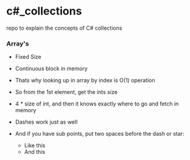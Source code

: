 # c#_collections
repo to explain the concepts of C# collections

### Array's

- Fixed Size
- Continuous block in memory
- Thats why looking up in array by index is O(1) operation
 - So from the 1st element, get the ints size
 - 4 * size of int, and then it knows exactly where to go and fetch in memory
 
- Dashes work just as well
- And if you have sub points, put two spaces before the dash or star:
  - Like this
  - And this
